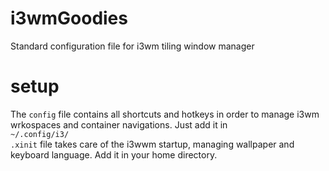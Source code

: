 # i3wmGoodies
Standard configuration file for i3wm tiling window manager

# setup
The `config` file contains all shortcuts and hotkeys in order to manage i3wm wrkospaces and container navigations. Just add it in </br>
`~/.config/i3/`
</br>
`.xinit` file takes care of the i3wwm startup, managing wallpaper and keyboard language. Add it in your home directory.
